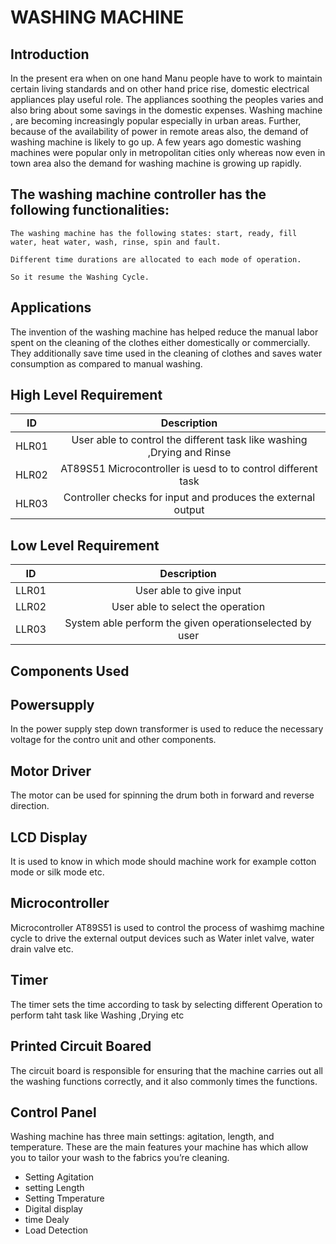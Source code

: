 # WASHING MACHINE 
## Introduction
In the present era when on one hand Manu people have to work to maintain certain living standards and on other hand price rise, domestic electrical appliances play useful role. The appliances soothing the peoples varies and also bring about some savings in the domestic expenses. Washing machine , are becoming increasingly popular especially in urban areas. Further, because of the availability of power in remote areas also, the demand of washing machine is likely to go up. A few years ago domestic washing machines were popular only in metropolitan cities only whereas now even in town area also the demand for washing machine is growing up rapidly.
## **The washing machine controller has the following functionalities:**

    The washing machine has the following states: start, ready, fill water, heat water, wash, rinse, spin and fault.

    Different time durations are allocated to each mode of operation.

    So it resume the Washing Cycle.

## Applications

The invention of the washing machine has helped reduce the manual labor spent on the cleaning of the clothes either domestically or commercially. They additionally save time used in the cleaning of clothes and saves water consumption as compared to manual washing.

## High Level Requirement
|ID|Description|
|:--:|:--:|
|HLR01|User able to control the different task like washing ,Drying and Rinse|
|HLR02| AT89S51 Microcontroller is uesd to to control different task|
|HLR03|Controller checks for input and produces the external  output|
## Low Level Requirement
|ID|Description|
|:--:|:--:|
|LLR01|User able to give input| |
|LLR02|User able to select the operation|
|LLR03|System able perform the given operationselected by user|


## Components Used 

## Powersupply
In the power supply step down transformer is used to reduce the necessary voltage for the contro unit and other components.

## Motor Driver
The motor can be used for spinning the drum both in forward and reverse direction.

## LCD Display
It is used to know in which mode should machine work for example cotton mode or silk mode etc.

## Microcontroller
Microcontroller   AT89S51 is used to control the process of washimg machine cycle to drive the external output devices such as Water inlet valve, water drain valve etc.

## Timer 
The timer sets the time according to task by selecting different Operation to perform taht task like Washing ,Drying etc

## Printed Circuit Boared
The circuit board is responsible for ensuring that the machine carries out all the washing functions correctly, and it also commonly times the functions.

##  Control Panel
Washing machine has three main settings: agitation, length, and temperature. These are the main features your machine has which allow you to tailor your wash to the fabrics you’re cleaning.
  - Setting Agitation
  - setting Length
  - Setting Tmperature
  - Digital display
  - time Dealy
  - Load Detection
